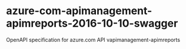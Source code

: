 # azure-com-apimanagement-apimreports-2016-10-10-swagger
OpenAPI specification for azure.com API vapimanagement-apimreports
